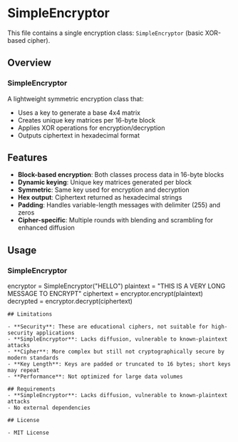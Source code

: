 # SimpleEncryptor

This file contains a single encryption class: `SimpleEncryptor` (basic XOR-based cipher).

## Overview

### SimpleEncryptor
A lightweight symmetric encryption class that:
- Uses a key to generate a base 4x4 matrix
- Creates unique key matrices per 16-byte block
- Applies XOR operations for encryption/decryption
- Outputs ciphertext in hexadecimal format


## Features
- **Block-based encryption**: Both classes process data in 16-byte blocks
- **Dynamic keying**: Unique key matrices generated per block
- **Symmetric**: Same key used for encryption and decryption
- **Hex output**: Ciphertext returned as hexadecimal strings
- **Padding**: Handles variable-length messages with delimiter (255) and zeros
- **Cipher-specific**: Multiple rounds with blending and scrambling for enhanced diffusion

## Usage

### SimpleEncryptor
encryptor = SimpleEncryptor("HELLO")
plaintext = "THIS IS A VERY LONG MESSAGE TO ENCRYPT"
ciphertext = encryptor.encrypt(plaintext)
decrypted = encryptor.decrypt(ciphertext)
```
## Limitations

- **Security**: These are educational ciphers, not suitable for high-security applications
- **SimpleEncryptor**: Lacks diffusion, vulnerable to known-plaintext attacks
- **Cipher**: More complex but still not cryptographically secure by modern standards
- **Key Length**: Keys are padded or truncated to 16 bytes; short keys may repeat
- **Performance**: Not optimized for large data volumes

## Requirements
- **SimpleEncryptor**: Lacks diffusion, vulnerable to known-plaintext attacks
- No external dependencies

## License

- MIT License